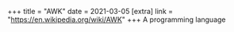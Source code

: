 +++
title = "AWK"
date = 2021-03-05
[extra]
link = "https://en.wikipedia.org/wiki/AWK"
+++
A programming language

